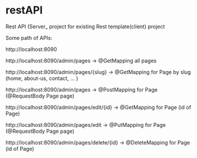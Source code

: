 # restAPI
Rest API (Server_ project for existing Rest template(client) project

Some path of APIs:

http://localhost:8090

http://localhost:8090/admin/pages                                   -> @GetMapping all pages

http://localhost:8090/admin/pages/{slug}                            -> @GetMapping for Page by slug (home, about-us, contact, ... )

http://localhost:8090/admin/pages                                   -> @PostMapping for Page (@RequestBody Page page)

http://localhost:8090/admin/pages/edit/{id}                         -> @GetMapping for Page (id of Page)

http://localhost:8090/admin/pages/edit                              -> @PutMapping for Page (@RequestBody Page page)

http://localhost:8090/admin/pages/delete/{id}                       -> @DeleteMapping for Page (id of Page)
